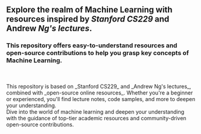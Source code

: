 ## **Explore the realm of Machine Learning with resources inspired by _Stanford CS229_ and Andrew _Ng's lectures_**. <br> 
### This repository offers easy-to-understand resources and open-source contributions to help you grasp key concepts of Machine Learning.
<br>
<br>
This repository is based on _Stanford CS229_ and _Andrew Ng's lectures_, combined with _open-source online resources_. Whether you're a beginner or experienced, you'll find lecture notes, code samples, and more to deepen your understanding.
<br>Dive into the world of machine learning and deepen your understanding with the guidance of top-tier academic resources and community-driven open-source contributions.


 

